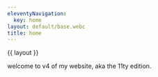 ```yaml
---
eleventyNavigation:
  key: home
layout: default/base.webc
title: home
---
```


{{ layout }}

welcome to v4 of my website, aka the 11ty edition.